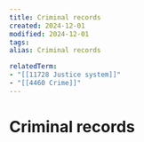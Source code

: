 ```yaml
---
title: Criminal records
created: 2024-12-01
modified: 2024-12-01
tags: 
alias: Criminal records

relatedTerm:
- "[[11728 Justice system]]"
- "[[4460 Crime]]"
---
```

# Criminal records
